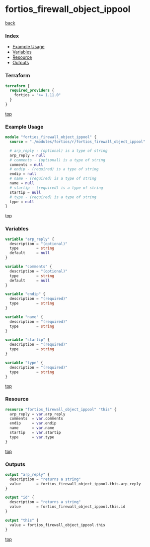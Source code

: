 # fortios_firewall_object_ippool

[back](../fortios.md)

### Index

- [Example Usage](#example-usage)
- [Variables](#variables)
- [Resource](#resource)
- [Outputs](#outputs)

### Terraform

```terraform
terraform {
  required_providers {
    fortios = ">= 1.11.0"
  }
}
```

[top](#index)

### Example Usage

```terraform
module "fortios_firewall_object_ippool" {
  source = "./modules/fortios/r/fortios_firewall_object_ippool"

  # arp_reply - (optional) is a type of string
  arp_reply = null
  # comments - (optional) is a type of string
  comments = null
  # endip - (required) is a type of string
  endip = null
  # name - (required) is a type of string
  name = null
  # startip - (required) is a type of string
  startip = null
  # type - (required) is a type of string
  type = null
}
```

[top](#index)

### Variables

```terraform
variable "arp_reply" {
  description = "(optional)"
  type        = string
  default     = null
}

variable "comments" {
  description = "(optional)"
  type        = string
  default     = null
}

variable "endip" {
  description = "(required)"
  type        = string
}

variable "name" {
  description = "(required)"
  type        = string
}

variable "startip" {
  description = "(required)"
  type        = string
}

variable "type" {
  description = "(required)"
  type        = string
}
```

[top](#index)

### Resource

```terraform
resource "fortios_firewall_object_ippool" "this" {
  arp_reply = var.arp_reply
  comments  = var.comments
  endip     = var.endip
  name      = var.name
  startip   = var.startip
  type      = var.type
}
```

[top](#index)

### Outputs

```terraform
output "arp_reply" {
  description = "returns a string"
  value       = fortios_firewall_object_ippool.this.arp_reply
}

output "id" {
  description = "returns a string"
  value       = fortios_firewall_object_ippool.this.id
}

output "this" {
  value = fortios_firewall_object_ippool.this
}
```

[top](#index)